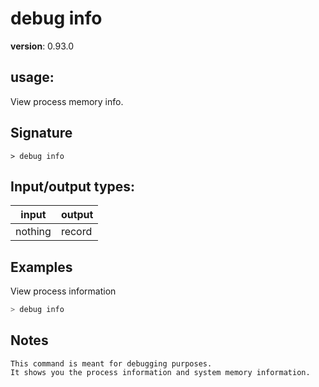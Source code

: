 # debug info

**version**: 0.93.0

## **usage**:

View process memory info.

## Signature

`> debug info `

## Input/output types:

| input   | output |
| ------- | ------ |
| nothing | record |

## Examples

View process information

```bash
> debug info
```

## Notes

```text
This command is meant for debugging purposes.
It shows you the process information and system memory information.
```
